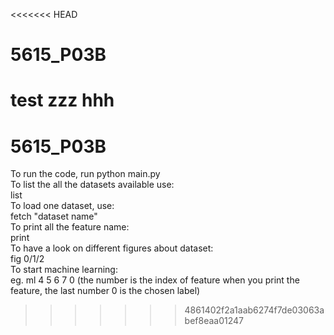 <<<<<<< HEAD
# 5615_P03B
test
zzz
hhh
=======
# 5615_P03B
To run the code, run python main.py<br/>
To list the all the datasets available use:<br/>
list<br/>
To load one dataset, use:<br/>
fetch  "dataset name" <br/>
To print all the feature name:<br/>
print<br/>
To have a look on different figures about dataset:<br/>
fig 0/1/2<br/>
To start machine learning:<br/>
eg. ml 4 5 6 7 0  (the number is the index of feature when you print the feature, the last number 0 is the chosen label)<br/>
  
>>>>>>> 4861402f2a1aab6274f7de03063abef8eaa01247
